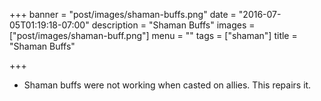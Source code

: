 +++
banner = "post/images/shaman-buffs.png"
date = "2016-07-05T01:19:18-07:00"
description = "Shaman Buffs"
images = ["post/images/shaman-buff.png"]
menu = ""
tags = ["shaman"]
title = "Shaman Buffs"

+++
* Shaman buffs were not working when casted on allies. This repairs it.
<!--more-->